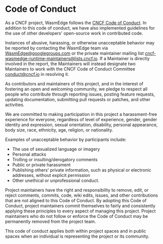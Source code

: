 # Code of Conduct

As a CNCF project, WasmEdge follows the [CNCF Code of Conduct](https://github.com/cncf/foundation/blob/master/code-of-conduct.md). In addition to this code of conduct, we have also implemented guidelines for the use of other developers' open-source work in contributed code.

Instances of abusive, harassing, or otherwise unacceptable behavior may be reported by contacting the WasmEdge team via <WasmEdge@googlegroups.com> or the private maintainer mailing list <cncf-wasmedge-runtime-maintainers@lists.cncf.io>. If a Maintainer is directly involved in the report, the Maintainers will instead designate two Maintainers to work with the CNCF Code of Conduct Committee <conduct@cncf.io> in resolving it.

As contributors and maintainers of this project, and in the interest of fostering an open and welcoming community, we pledge to respect all people who contribute through reporting issues, posting feature requests, updating documentation, submitting pull requests or patches, and other activities.

We are committed to making participation in this project a harassment-free experience for everyone, regardless of level of experience, gender, gender identity and expression, sexual orientation, disability, personal appearance, body size, race, ethnicity, age, religion, or nationality.

Examples of unacceptable behavior by participants include:

* The use of sexualized language or imagery
* Personal attacks
* Trolling or insulting/derogatory comments
* Public or private harassment
* Publishing others' private information, such as physical or electronic addresses, without explicit permission
* Other unethical or unprofessional conduct.

Project maintainers have the right and responsibility to remove, edit, or reject comments, commits, code, wiki edits, issues, and other contributions that are not aligned to this Code of Conduct. By adopting this Code of Conduct, project maintainers commit themselves to fairly and consistently applying these principles to every aspect of managing this project. Project maintainers who do not follow or enforce the Code of Conduct may be permanently removed from the project team.

This code of conduct applies both within project spaces and in public spaces when an individual is representing the project or its community.
